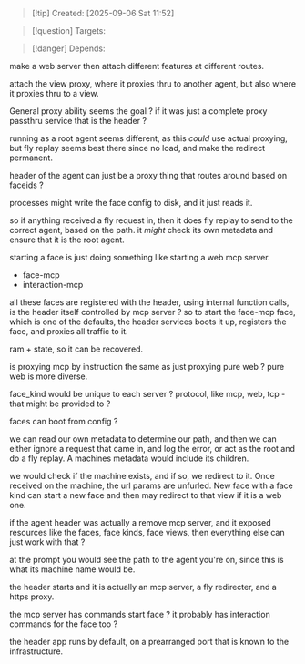 
>[!tip] Created: [2025-09-06 Sat 11:52]

>[!question] Targets: 

>[!danger] Depends: 

make a web server then attach different features at different routes.

attach the view proxy, where it proxies thru to another agent, but also where it proxies thru to a view.

General proxy ability seems the goal ? if it was just a complete proxy passthru service that is the header ?

running as a root agent seems different, as this *could* use actual proxying, but fly replay seems best there since no load, and make the redirect permanent.

header of the agent can just be a proxy thing that routes around based on faceids ?

processes might write the face config to disk, and it just reads it.


so if anything received a fly request in, then it does fly replay to send to the correct agent, based on the path.  it *might* check its own metadata and ensure that it is the root agent.

starting a face is just doing something like starting a web mcp server.
- face-mcp
- interaction-mcp

all these faces are registered with the header, using internal function calls, 
is the header itself controlled by mcp server ?
so to start the face-mcp face, which is one of the defaults, the header services boots it up, registers the face, and proxies all traffic to it.

ram + state, so it can be recovered.

is proxying mcp by instruction the same as just proxying pure web ?
pure web is more diverse.

face_kind would be unique to each server ?
protocol, like mcp, web, tcp - that might be provided to ?

faces can boot from config ?

we can read our own metadata to determine our path, and then we can either ignore a request that came in, and log the error, or act as the root and do a fly replay.
A machines metadata would include its children.

we would check if the machine exists, and if so, we redirect to it.
Once received on the machine, the url params are unfurled.
New face with a face kind can start a new face and then may redirect to that view if it is a web one.

if the agent header was actually a remove mcp server, and it exposed resources like the faces, face kinds, face views, then everything else can just work with that ?

at the prompt you would see the path to the agent you're on, since this is what its machine name would be.

the header starts and it is actually an mcp server, a fly redirecter, and a https proxy.

the mcp server has commands start face ?
it probably has interaction commands for the face too ?


the header app runs by default, on a prearranged port that is known to the infrastructure.